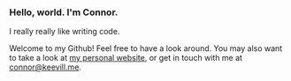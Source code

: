 ### Hello, world. I'm Connor.

I really really like writing code. 

Welcome to my Github! Feel free to have a look around. You may also want to take a look at [my personal website](https://connorkeevill.com), or get in touch with me at [connor@keevill.me](mailto:connor@keevill.me).

<!--
**connorkeevill/connorkeevill** is a ✨ _special_ ✨ repository because its `README.md` (this file) appears on your GitHub profile.

Here are some ideas to get you started:

- 🔭 I’m currently working on ...
- 🌱 I’m currently learning ...
- 👯 I’m looking to collaborate on ...
- 🤔 I’m looking for help with ...
- 💬 Ask me about ...
- 📫 How to reach me: ...
- 😄 Pronouns: ...
- ⚡ Fun fact: ...
-->
